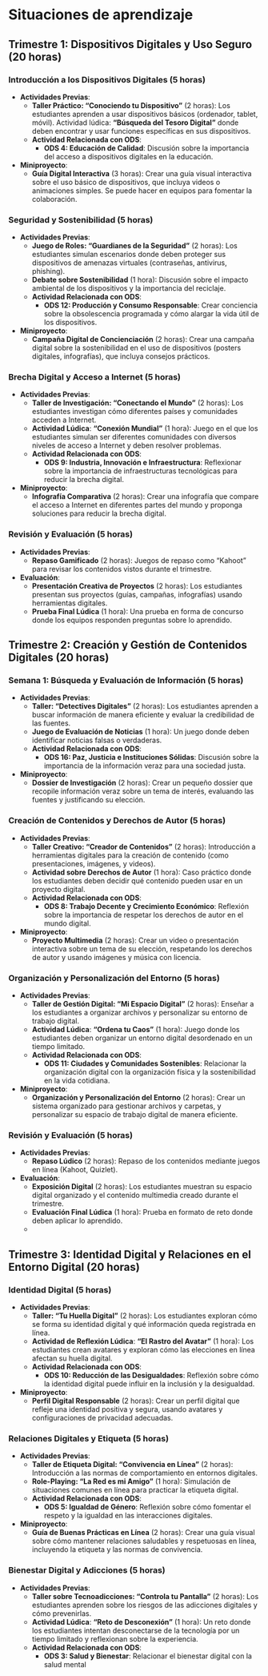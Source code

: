 # Situaciones de aprendizaje

## Trimestre 1: Dispositivos Digitales y Uso Seguro (20 horas)

### Introducción a los Dispositivos Digitales (5 horas)
- **Actividades Previas**:
  - **Taller Práctico: “Conociendo tu Dispositivo”** (2 horas): Los estudiantes aprenden a usar dispositivos básicos (ordenador, tablet, móvil). Actividad lúdica: **“Búsqueda del Tesoro Digital”** donde deben encontrar y usar funciones específicas en sus dispositivos.
  - **Actividad Relacionada con ODS**:
    - **ODS 4: Educación de Calidad**: Discusión sobre la importancia del acceso a dispositivos digitales en la educación.
- **Miniproyecto**:
  - **Guía Digital Interactiva** (3 horas): Crear una guía visual interactiva sobre el uso básico de dispositivos, que incluya videos o animaciones simples. Se puede hacer en equipos para fomentar la colaboración.

### Seguridad y Sostenibilidad (5 horas)
- **Actividades Previas**:
  - **Juego de Roles: “Guardianes de la Seguridad”** (2 horas): Los estudiantes simulan escenarios donde deben proteger sus dispositivos de amenazas virtuales (contraseñas, antivirus, phishing). 
  - **Debate sobre Sostenibilidad** (1 hora): Discusión sobre el impacto ambiental de los dispositivos y la importancia del reciclaje.
  - **Actividad Relacionada con ODS**:
    - **ODS 12: Producción y Consumo Responsable**: Crear conciencia sobre la obsolescencia programada y cómo alargar la vida útil de los dispositivos.
- **Miniproyecto**:
  - **Campaña Digital de Concienciación** (2 horas): Crear una campaña digital sobre la sostenibilidad en el uso de dispositivos (posters digitales, infografías), que incluya consejos prácticos.

### Brecha Digital y Acceso a Internet (5 horas)
- **Actividades Previas**:
  - **Taller de Investigación: “Conectando el Mundo”** (2 horas): Los estudiantes investigan cómo diferentes países y comunidades acceden a Internet. 
  - **Actividad Lúdica**: **“Conexión Mundial”** (1 hora): Juego en el que los estudiantes simulan ser diferentes comunidades con diversos niveles de acceso a Internet y deben resolver problemas.
  - **Actividad Relacionada con ODS**:
    - **ODS 9: Industria, Innovación e Infraestructura**: Reflexionar sobre la importancia de infraestructuras tecnológicas para reducir la brecha digital.
- **Miniproyecto**:
  - **Infografía Comparativa** (2 horas): Crear una infografía que compare el acceso a Internet en diferentes partes del mundo y proponga soluciones para reducir la brecha digital.

### Revisión y Evaluación (5 horas)
- **Actividades Previas**:
  - **Repaso Gamificado** (2 horas): Juegos de repaso como “Kahoot” para revisar los contenidos vistos durante el trimestre.
- **Evaluación**:
  - **Presentación Creativa de Proyectos** (2 horas): Los estudiantes presentan sus proyectos (guías, campañas, infografías) usando herramientas digitales.
  - **Prueba Final Lúdica** (1 hora): Una prueba en forma de concurso donde los equipos responden preguntas sobre lo aprendido.

## Trimestre 2: Creación y Gestión de Contenidos Digitales (20 horas)

### Semana 1: Búsqueda y Evaluación de Información (5 horas)
- **Actividades Previas**:
  - **Taller: “Detectives Digitales”** (2 horas): Los estudiantes aprenden a buscar información de manera eficiente y evaluar la credibilidad de las fuentes. 
  - **Juego de Evaluación de Noticias** (1 hora): Un juego donde deben identificar noticias falsas o verdaderas.
  - **Actividad Relacionada con ODS**:
    - **ODS 16: Paz, Justicia e Instituciones Sólidas**: Discusión sobre la importancia de la información veraz para una sociedad justa.
- **Miniproyecto**:
  - **Dossier de Investigación** (2 horas): Crear un pequeño dossier que recopile información veraz sobre un tema de interés, evaluando las fuentes y justificando su elección.

### Creación de Contenidos y Derechos de Autor (5 horas)
- **Actividades Previas**:
  - **Taller Creativo: “Creador de Contenidos”** (2 horas): Introducción a herramientas digitales para la creación de contenido (como presentaciones, imágenes, y videos). 
  - **Actividad sobre Derechos de Autor** (1 hora): Caso práctico donde los estudiantes deben decidir qué contenido pueden usar en un proyecto digital.
  - **Actividad Relacionada con ODS**:
    - **ODS 8: Trabajo Decente y Crecimiento Económico**: Reflexión sobre la importancia de respetar los derechos de autor en el mundo digital.
- **Miniproyecto**:
  - **Proyecto Multimedia** (2 horas): Crear un video o presentación interactiva sobre un tema de su elección, respetando los derechos de autor y usando imágenes y música con licencia.

### Organización y Personalización del Entorno (5 horas)
- **Actividades Previas**:
  - **Taller de Gestión Digital: “Mi Espacio Digital”** (2 horas): Enseñar a los estudiantes a organizar archivos y personalizar su entorno de trabajo digital. 
  - **Actividad Lúdica**: **“Ordena tu Caos”** (1 hora): Juego donde los estudiantes deben organizar un entorno digital desordenado en un tiempo limitado.
  - **Actividad Relacionada con ODS**:
    - **ODS 11: Ciudades y Comunidades Sostenibles**: Relacionar la organización digital con la organización física y la sostenibilidad en la vida cotidiana.
- **Miniproyecto**:
  - **Organización y Personalización del Entorno** (2 horas): Crear un sistema organizado para gestionar archivos y carpetas, y personalizar su espacio de trabajo digital de manera eficiente.

### Revisión y Evaluación (5 horas)
- **Actividades Previas**:
  - **Repaso Lúdico** (2 horas): Repaso de los contenidos mediante juegos en línea (Kahoot, Quizlet).
- **Evaluación**:
  - **Exposición Digital** (2 horas): Los estudiantes muestran su espacio digital organizado y el contenido multimedia creado durante el trimestre.
  - **Evaluación Final Lúdica** (1 hora): Prueba en formato de reto donde deben aplicar lo aprendido.
  - 

## Trimestre 3: Identidad Digital y Relaciones en el Entorno Digital (20 horas)

### Identidad Digital (5 horas)
- **Actividades Previas**:
  - **Taller: “Tu Huella Digital”** (2 horas): Los estudiantes exploran cómo se forma su identidad digital y qué información queda registrada en línea. 
  - **Actividad de Reflexión Lúdica**: **“El Rastro del Avatar”** (1 hora): Los estudiantes crean avatares y exploran cómo las elecciones en línea afectan su huella digital.
  - **Actividad Relacionada con ODS**:
    - **ODS 10: Reducción de las Desigualdades**: Reflexión sobre cómo la identidad digital puede influir en la inclusión y la desigualdad.
- **Miniproyecto**:
  - **Perfil Digital Responsable** (2 horas): Crear un perfil digital que refleje una identidad positiva y segura, usando avatares y configuraciones de privacidad adecuadas.

### Relaciones Digitales y Etiqueta (5 horas)
- **Actividades Previas**:
  - **Taller de Etiqueta Digital: “Convivencia en Línea”** (2 horas): Introducción a las normas de comportamiento en entornos digitales. 
  - **Role-Playing: “La Red es mi Amigo”** (1 hora): Simulación de situaciones comunes en línea para practicar la etiqueta digital.
  - **Actividad Relacionada con ODS**:
    - **ODS 5: Igualdad de Género**: Reflexión sobre cómo fomentar el respeto y la igualdad en las interacciones digitales.
- **Miniproyecto**:
  - **Guía de Buenas Prácticas en Línea** (2 horas): Crear una guía visual sobre cómo mantener relaciones saludables y respetuosas en línea, incluyendo la etiqueta y las normas de convivencia.

### Bienestar Digital y Adicciones (5 horas)
- **Actividades Previas**:
  - **Taller sobre Tecnoadicciones: “Controla tu Pantalla”** (2 horas): Los estudiantes aprenden sobre los riesgos de las adicciones digitales y cómo prevenirlas. 
  - **Actividad Lúdica**: **“Reto de Desconexión”** (1 hora): Un reto donde los estudiantes intentan desconectarse de la tecnología por un tiempo limitado y reflexionan sobre la experiencia.
  - **Actividad Relacionada con ODS**:
    - **ODS 3: Salud y Bienestar**: Relacionar el bienestar digital con la salud mental
